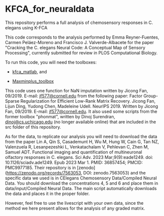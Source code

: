# KFCA_for_neuraldata

This repository performs  a full analysis of chemosensory responses in C. elegans using K-FCA

This code corresponds to the analysis performed by Emma Reyner-Fuentes, Carmen Peláez-Moreno and Francisco J. Valverde-Albacete for the paper "Cracking the C. elegans Neural Code: A Conceptual Map of Sensory Processing", currently submitted for review in PLOS Computational Biology.

To run this code, you will need the toolboxes:

* [kfca_matlab](https://github.com/FJValverde/kfca_matlab), and

* [Maxminplus_toolbox](https://github.com/FJValverde/Maxminplus_toolbox)


This code uses one function for NaN imputation written by Jicong Fan, 09/2019. E-mail: jf577@cornell.edu from the following paper: Factor Group-Sparse Regularization for Efficient Low-Rank Matrix Recovery. Jicong Fan, Lijun Ding, Yudong Chen, Madeleine Udell. NeurIPS 2019. Written by Jicong Fan, 09/2019. E-mail: jf577@cornell.edu. It also used some scripts from the former toolbox "phonmat", written by Dinoj Surendran, dinoj@cs.uchicago.edu (no longer available online) that are included in the src folder of this repository.

As for the data, to replicate our analysis you will need to download the data from the paper Lin A, Qin S, Casademunt H, Wu M, Hung W, Cain G, Tan NZ, Valenzuela R, Lesanpezeshki L, Venkatachalam V, Pehlevan C, Zhen M, Samuel ADT. Functional imaging and quantification of multineuronal olfactory responses in C. elegans. Sci Adv. 2023 Mar;9(9):eade1249. doi: 10.1126/sciadv.ade1249. Epub 2023 Mar 1. PMID: 36857454; PMCID: PMC9977185. Their repository is in [zenodo](https://zenodo.org/records/7563053, DOI: zenodo.7563053) and the specific data we used is in 
CElegans Chemosensory Data/Compiled Neural Data. You should download the concentrations 4, 5 and 6 and place them in data/input/Compiled Neural Data. The main script automatically downloads the data and places it in the proper folder.

However, feel free to use the livescript with your own data, since the method we here present allows for the analysis of any graded matrix.
